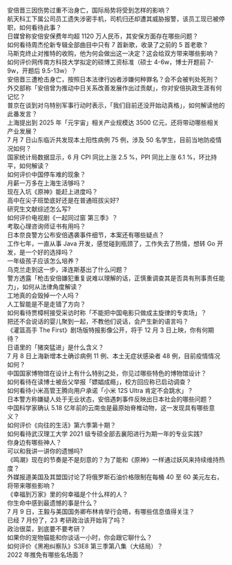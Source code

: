 安倍晋三因伤势过重不治身亡，国际局势将受到怎样的影响？  
航天科工下属公司员工遗失涉密手机，司机归还却遭其威胁报警，该员工现已被停职，如何看待此事？  
日媒曾称安倍安保费年均超 1120 万人民币，其安保方面存在哪些问题？  
如何看待周杰伦新专辑全部曲目中只有 7 首新歌，收录了之前的 5 首老歌？  
马斯克终止对推特的收购，他为何会做出这一决定？这会给双方带来哪些影响？  
如何评价网传南方科技大学拟定的硕博工资标准（硕士 4-6w，博士开题前 7-9w，开题后 9.5-13w）？  
安倍晋三遭枪击身亡，按照日本法律行凶者涉嫌何种罪名？会不会被判处死刑？  
外交部称「安倍曾为推动中日关系改善发展作出过贡献」，你对安倍执政生涯有何记忆？  
普京在谈到对乌特别军事行动时表示，「我们目前还没开始动真格」，如何解读他的此番发言？  
上海提出到 2025 年「元宇宙」相关产业规模达 3500 亿元，还将带动哪些相关产业发展？  
7 月 7 日山东临沂共发现本土阳性病例 75 例，涉及 50 名学生，目前当地防疫情况如何？  
国家统计局数据显示，6 月 CPI 同比上涨 2.5 %，PPI 同比上涨 6.1 %，环比持平，如何解读？  
如何评价中国停车难的现象？  
月薪一万多在上海生活够吗？  
现在入坑《原神》能赶上进度吗？  
高中在尖子班垫底好还是在普通班拔尖好?  
研究生文献综述怎么写?  
如何评价电视剧《一起同过窗 第三季》？  
考取心理咨询师证书有用吗？  
日本奈良警方公布安倍遇袭事件细节，本案还有哪些疑点？  
工作七年，一直从事 Java 开发，感觉碰到瓶颈了，工作失去了热情，想转 Go 开发，是一个好的选择吗？  
一年级孩子应该怎么培养？  
乌克兰走到这一步，泽连斯基出了什么问题？  
警方透露「枪击安倍嫌犯重复说难以理解的话，正慎重调查其是否具有刑事责任能力」，如何从法律角度解读？  
工地真的会毁掉一个人吗？  
人工智能是不是走错了方向？  
如何看待贾樟柯接受采访时称「不能把中国电影只做成主旋律的专卖场」？  
把还不会说话的婴儿聚到一起，不教他们说话，会产生新的语言吗？  
《灌篮高手 The First》剧场版特报影像公开，将于 12 月 3 日上映，你有何期待？  
日语里的「猪突猛进」是什么含义？  
7 月 8 日上海新增本土确诊病例 11 例、本土无症状感染者 48 例，目前疫情情况如何？  
中国国家博物馆在设计上有什么特别之处，你见过哪些特色的博物馆设计？  
如何看待在读博士被岳父举报「嫖娼成瘾」，校方回应称已启动调查？  
如何看待小米高管王腾向用户承诺「小米 12S Ultra 肯定不会跳水」？  
日本警方称嫌疑人处于无业状态，安倍遇刺事件反映出日本社会的哪些问题？  
中国科学家确认 5.18 亿年前的云南虫是最原始脊椎动物，这一发现具有哪些意义？  
如何评价《向往的生活》第六季第十期？  
如何看待武汉理工大学 2021 级专硕全部去襄阳进行为期一年的专业实践?  
你身边有哪些神人？  
可以和我讲一讲你的遗憾吗?  
《鸣潮》现在的节奏是不是刻意的？为了能和《原神》一样通过妖风来持续维持热度？  
外媒报道美国及其盟国讨论了将俄罗斯石油价格限制在每桶 40 至 60 美元左右，将带来哪些影响？  
《幸福到万家》里的何幸福是个什么样的人？  
你生命中感到最遗憾的事是什么？  
7 月 9 日，王毅与美国国务卿布林肯举行会晤，有哪些信息值得关注？  
已经 7 月份了，23 考研政治该开始背了吗？  
政治很菜，到底要不要考研？  
如果你的宠物猫能和你谈话一小时，你会跟它聊什么？  
如何评价《黑袍纠察队》S3E8 第三季第八集（大结局）？  
2022 年推免有哪些名场面？  
